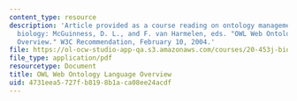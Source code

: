```yaml
---
content_type: resource
description: 'Article provided as a course reading on ontology management in systems
  biology: McGuinness, D. L., and F. van Harmelen, eds. "OWL Web Ontology Language
  Overview." W3C Recommendation, February 10, 2004.'
file: https://ol-ocw-studio-app-qa.s3.amazonaws.com/courses/20-453j-biomedical-information-technology-fall-2008/4731eea5727fb8198b1aca08ee24acdf_owl_w3c.pdf
file_type: application/pdf
resourcetype: Document
title: OWL Web Ontology Language Overview
uid: 4731eea5-727f-b819-8b1a-ca08ee24acdf
---
```

